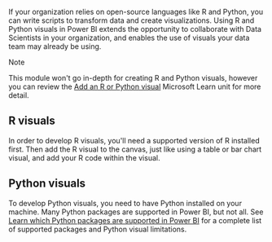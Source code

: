 If your organization relies on open-source languages like R and Python, you can write scripts to transform data and create visualizations. Using R and Python visuals in Power BI extends the opportunity to collaborate with Data Scientists in your organization, and enables the use of visuals your data team may already be using.

> [!NOTE]
> This module won't go in-depth for creating R and Python visuals, however you can review the [Add an R or Python visual](/training/modules/visuals-power-bi/6-python-visual) Microsoft Learn unit for more detail.

## R visuals

In order to develop R visuals, you'll need a supported version of R installed first. Then add the R visual to the canvas, just like using a table or bar chart visual, and add your R code within the visual.

## Python visuals

To develop Python visuals, you need to have Python installed on your machine. Many Python packages are supported in Power BI, but not all. See [Learn which Python packages are supported in Power BI](/power-bi/connect-data/service-python-packages-support) for a complete list of supported packages and Python visual limitations.
